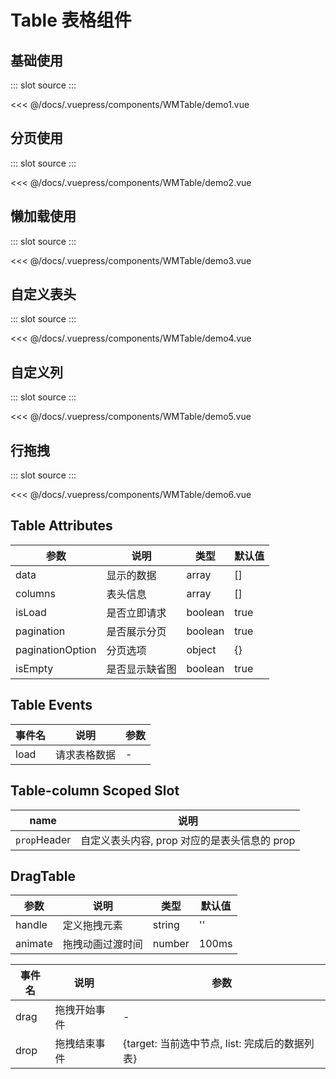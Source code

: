 # Table 表格组件

## 基础使用

<Demo-index>
::: slot source
<WMTable-demo1></WMTable-demo1>
:::

<<< @/docs/.vuepress/components/WMTable/demo1.vue

</Demo-index>

## 分页使用

<Demo-index>
::: slot source
<WMTable-demo2></WMTable-demo2>
:::

<<< @/docs/.vuepress/components/WMTable/demo2.vue

</Demo-index>

## 懒加载使用

<Demo-index>
::: slot source
<WMTable-demo3></WMTable-demo3>
:::

<<< @/docs/.vuepress/components/WMTable/demo3.vue

</Demo-index>

## 自定义表头

<Demo-index>
::: slot source
<WMTable-demo4></WMTable-demo4>
:::

<<< @/docs/.vuepress/components/WMTable/demo4.vue

</Demo-index>

## 自定义列

<Demo-index>
::: slot source
<WMTable-demo5></WMTable-demo5>
:::

<<< @/docs/.vuepress/components/WMTable/demo5.vue

</Demo-index>

## 行拖拽

<Demo-index>
::: slot source
<WMTable-demo6></WMTable-demo6>
:::

<<< @/docs/.vuepress/components/WMTable/demo6.vue

</Demo-index>

## Table Attributes

| 参数             | 说明           | 类型    | 默认值 |
| ---------------- | -------------- | ------- | ------ |
| data             | 显示的数据     | array   | []     |
| columns          | 表头信息       | array   | []     |
| isLoad           | 是否立即请求   | boolean | true   |
| pagination       | 是否展示分页   | boolean | true   |
| paginationOption | 分页选项       | object  | {}     |
| isEmpty          | 是否显示缺省图 | boolean | true   |

## Table Events

| 事件名 | 说明         | 参数 |
| ------ | ------------ | ---- |
| load   | 请求表格数据 | -    |

## Table-column Scoped Slot

| name         | 说明                                         |
| ------------ | -------------------------------------------- |
| `prop`Header | 自定义表头内容, prop 对应的是表头信息的 prop |

## DragTable 

| 参数    | 说明             | 类型   | 默认值 |
| ------- | ---------------- | ------ | ------ |
| handle  | 定义拖拽元素     | string | ''     |
| animate | 拖拽动画过渡时间 | number | 100ms  |

| 事件名 | 说明         | 参数                                       |
| ------ | ------------ | ------------------------------------------ |
| drag   | 拖拽开始事件 | -                                          |
| drop   | 拖拽结束事件 | {target: 当前选中节点, list: 完成后的数据列表} |
